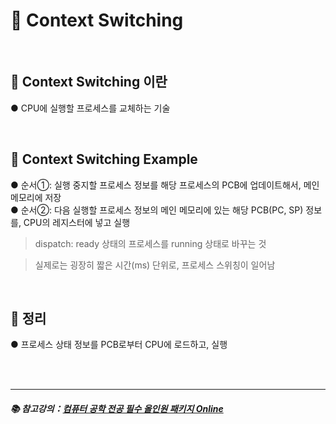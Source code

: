 # 🔑 Context Switching

<br>

## 📌 Context Switching 이란

● CPU에 실행할 프로세스를 교체하는 기술

<br>

## 📌 Context Switching Example

● 순서①: 실행 중지할 프로세스 정보를 해당 프로세스의 PCB에 업데이트해서, 메인 메모리에 저장<br>
● 순서②: 다음 실행할 프로세스 정보의 메인 메모리에 있는 해당 PCB(PC, SP) 정보를, CPU의 레지스터에 넣고 실행<br>

> dispatch: ready 상태의 프로세스를 running 상태로 바꾸는 것

> 실제로는 굉장히 짧은 시간(ms) 단위로, 프로세스 스위칭이 일어남

<br>

## 📌 정리

● 프로세스 상태 정보를 PCB로부터 CPU에 로드하고, 실행

<br>
<br>

---

##### 📚 참고강의：[컴퓨터 공학 전공 필수 올인원 패키지 Online](https://fastcampus.co.kr/dev_online_cs)